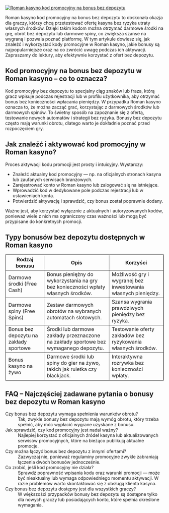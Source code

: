 [![Roman kasyno kod promocyjny na bonus bez depozytu](https://123-caf.pages.dev/gitsignup.png)](https://vrmoo.ru/Bt82HjjY)

<div>   <p>Roman kasyno kod promocyjny na bonus bez depozytu to doskonała okazja dla graczy, którzy chcą przetestować ofertę kasyna bez ryzyka utraty własnych środków. Dzięki takim kodom można otrzymać darmowe środki na grę, obrót bez depozytu lub darmowe spiny, co zwiększa szanse na wygraną i pozwala poznać platformę. W tym artykule dowiesz się, jak znaleźć i wykorzystać kody promocyjne w Roman kasyno, jakie bonusy są najpopularniejsze oraz na co zwrócić uwagę podczas ich aktywacji. Zapraszamy do lektury, aby efektywnie korzystać z ofert bez depozytu.</p>    <h2>Kod promocyjny na bonus bez depozytu w Roman kasyno – co to oznacza?</h2>   <p>Kod promocyjny bez depozytu to specjalny ciąg znaków lub fraza, którą gracz wpisuje podczas rejestracji lub w profilu użytkownika, aby otrzymać bonus bez konieczności wpłacania pieniędzy. W przypadku Roman kasyno oznacza to, że można zacząć grać, korzystając z darmowych środków lub darmowych spinów. To świetny sposób na zapoznanie się z ofertą, testowanie nowych automatów i strategii bez ryzyka. Bonusy bez depozytu często mają warunki obrotu, dlatego warto je dokładnie poznać przed rozpoczęciem gry.</p>    <h2>Jak znaleźć i aktywować kod promocyjny w Roman kasyno?</h2>   <p>Proces aktywacji kodu promocji jest prosty i intuicyjny. Wystarczy:</p>   <ul>     <li>Znaleźć aktualny kod promocyjny — np. na oficjalnych stronach kasyna lub zaufanych serwisach branżowych.</li>     <li>Zarejestrować konto w Roman kasyno lub zalogować się na istniejące.</li>     <li>Wprowadzić kod w dedykowane pole podczas rejestracji lub w ustawieniach konta.</li>     <li>Potwierdzić aktywację i sprawdzić, czy bonus został poprawnie dodany.</li>   </ul>   <p>Ważne jest, aby korzystać wyłącznie z aktualnych i autoryzowanych kodów, ponieważ wiele z nich ma ograniczony czas ważności lub mogą być przypisane do konkretnych promocji.</p>    <h2>Typy bonusów bez depozytu dostępnych w Roman kasyno</h2>   <table border="1" cellpadding="5" cellspacing="0">     <thead>       <tr>         <th>Rodzaj bonusu</th>         <th>Opis</th>         <th>Korzyści</th>       </tr>     </thead>     <tbody>       <tr>         <td>Darmowe środki (Free Cash)</td>         <td>Bonus pieniężny do wykorzystania na gry bez konieczności wpłaty własnych środków.</td>         <td>Możliwość gry i wygranej bez inwestowania własnych pieniędzy.</td>       </tr>       <tr>         <td>Darmowe spiny (Free Spins)</td>         <td>Zestaw darmowych obrotów na wybranych automatach slotowych.</td>         <td>Szansa wygrania prawdziwych pieniędzy bez ryzyka.</td>       </tr>       <tr>         <td>Bonus bez depozytu na zakłady sportowe</td>         <td>Środki lub darmowe zakłady przeznaczone na zakłady sportowe bez wymaganego depozytu.</td>         <td>Testowanie oferty zakładów bez ryzykowania własnych środków.</td>       </tr>       <tr>         <td>Bonus kasyno na żywo</td>         <td>Darmowe środki lub spiny do gier na żywo, takich jak ruletka czy blackjack.</td>         <td>Interaktywna rozrywka bez konieczności wpłaty.</td>       </tr>     </tbody>   </table>    <h2>FAQ – Najczęściej zadawane pytania o bonusy bez depozytu w Roman kasyno</h2>   <dl>     <dt>Czy bonus bez depozytu wymaga spełnienia warunków obrotu?</dt>     <dd>Tak, zwykle bonusy bez depozytu mają wymóg obrotu, który trzeba spełnić, aby móc wypłacić wygrane uzyskane z bonusu.</dd>      <dt>Jak sprawdzić, czy kod promocyjny jest nadal ważny?</dt>     <dd>Najlepiej korzystać z oficjalnych źródeł kasyna lub aktualizowanych serwisów promocyjnych, które na bieżąco publikują aktualne promocje.</dd>      <dt>Czy można łączyć bonus bez depozytu z innymi ofertami?</dt>     <dd>Zazwyczaj nie, ponieważ regulaminy promocyjne zwykle zabraniają łączenia dwóch bonusów jednocześnie.</dd>      <dt>Co zrobić, jeśli kod promocyjny nie działa?</dt>     <dd>Sprawdź poprawność wpisania kodu oraz warunki promocji — może być nieaktualny lub wymaga odpowiedniego momentu aktywacji. W razie problemów warto skontaktować się z obsługą klienta kasyna.</dd>      <dt>Czy bonus bez depozytu dostępny jest dla wszystkich graczy?</dt>     <dd>W większości przypadków bonusy bez depozytu są dostępne tylko dla nowych graczy lub posiadających konto, które spełnia określone wymagania.</dd>   </dl> </div>